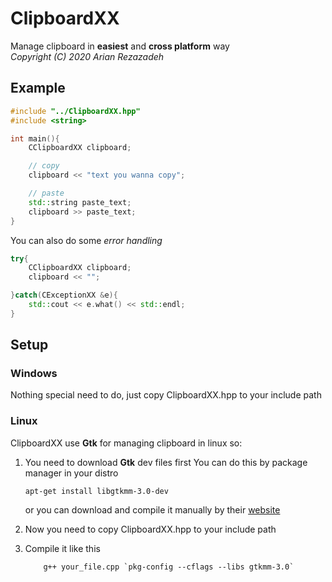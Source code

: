 # ClipboardXX
Manage clipboard in **easiest** and **cross platform** way  
*Copyright (C) 2020 Arian Rezazadeh*

## Example
```C++
#include "../ClipboardXX.hpp"
#include <string>

int main(){
    CClipboardXX clipboard;

    // copy
    clipboard‌ << "text you wanna copy";

    // paste
    std::string paste_text;
    clipboard >> paste_text;
}
```
You can also do some *error handling*
```C++
try{
    CClipboardXX clipboard;
    clipboard << "";

}catch(CExceptionXX &e){
    std::cout << e.what() << std::endl;
}
```

## Setup

### Windows
Nothing special need to do, just copy ClipboardXX.hpp to your include path

### Linux
ClipboardXX use **Gtk** for managing clipboard in linux so:
1. You need to download **Gtk** dev files first
You can do this by package manager in your distro
    ```console
    apt-get install libgtkmm-3.0-dev
    ```
    or you can download and compile it manually by their [website](https://www.gtkmm.org/en/download.html)


2. Now you need to copy ClipboardXX.hpp to your include path
3. Compile it like this
    ```console
        g++ your_file.cpp `pkg-config --cflags --libs gtkmm-3.0`
    ```